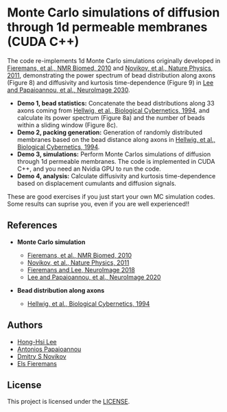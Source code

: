 # Monte Carlo simulations of diffusion through 1d permeable membranes (CUDA C++)

The code re-implements 1d Monte Carlo simulations originally developed in [Fieremans, et al., NMR Biomed, 2010](https://doi.org/10.1002/nbm.1577) and [Novikov, et al., Nature Physics, 2011](https://doi.org/10.1038/nphys1936), demonstrating the power spectrum of bead distribution along axons (Figure 8) and diffusivity and kurtosis time-dependence (Figure 9) in [Lee and Papaioannou, et al., NeuroImage 2030](https://doi.org/10.1016/j.neuroimage.2020.117054).

* **Demo 1, bead statistics:** Concatenate the bead distributions along 33 axons coming from [Hellwig, et al., Biological Cybernetics, 1994](https://doi.org/10.1007/BF00198906), and calculate its power spectrum (Figure 8a) and the number of beads within a sliding window (Figure 8c).
* **Demo 2, packing generation:** Generation of randomly distributed membranes based on the bead distance along axons in [Hellwig, et al., Biological Cybernetics, 1994](https://doi.org/10.1007/BF00198906).
* **Demo 3, simulations:** Perform Monte Carlos simulations of diffusion through 1d permeable membranes. The code is implemented in CUDA C++, and you need an Nvidia GPU to run the code.
* **Demo 4, analysis:** Calculate diffusivity and kurtosis time-dependence based on displacement cumulants and diffusion signals.

These are good exercises if you just start your own MC simulation codes.
Some results can suprise you, even if you are well experienced!!

## References
* **Monte Carlo simulation**
  - [Fieremans, et al., NMR Biomed, 2010](https://doi.org/10.1002/nbm.1577)
  - [Novikov, et al., Nature Physics, 2011](https://doi.org/10.1038/nphys1936)
  - [Fieremans and Lee, NeuroImage 2018](https://doi.org/10.1016/j.neuroimage.2018.06.046)
  - [Lee and Papaioannou, et al., NeuroImage 2020](https://doi.org/10.1016/j.neuroimage.2020.117054)

* **Bead distribution along axons**
  - [Hellwig, et al., Biological Cybernetics, 1994](https://doi.org/10.1007/BF00198906)

## Authors
* [Hong-Hsi Lee](http://www.diffusion-mri.com/people/hong-hsi-lee)
* [Antonios Papaioannou](http://www.diffusion-mri.com/people/antonios-papaioannou)
* [Dmitry S Novikov](http://www.diffusion-mri.com/people/dmitry-novikov)
* [Els Fieremans](http://www.diffusion-mri.com/people/els-fieremans)

## License
This project is licensed under the [LICENSE](https://github.com/NYU-DiffusionMRI/monte-carlo-simulation-1D-membrane/blob/master/LICENSE).
 
